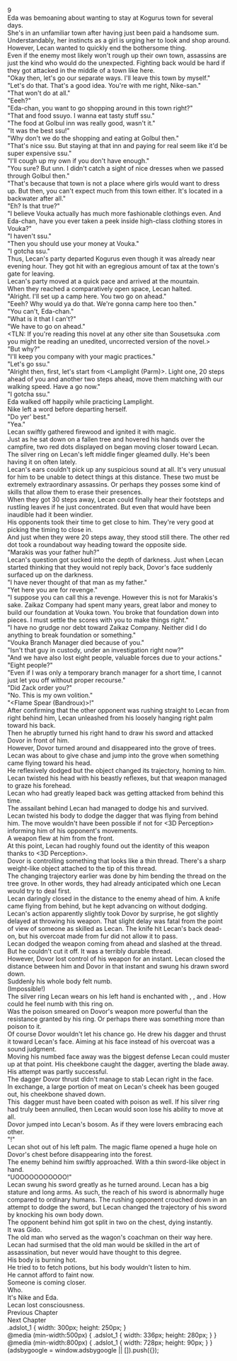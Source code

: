 9<br/>
Eda was bemoaning about wanting to stay at Kogurus town for several days.<br/>
She's in an unfamiliar town after having just been paid a handsome sum. Understandably, her instincts as a girl is urging her to look and shop around.<br/>
However, Lecan wanted to quickly end the bothersome thing.<br/>
Even if the enemy most likely won't rough up their own town, assassins are just the kind who would do the unexpected. Fighting back would be hard if they got attacked in the middle of a town like here.<br/>
"Okay then, let's go our separate ways. I'll leave this town by myself."<br/>
"Let's do that. That's a good idea. You're with me right, Nike-san."<br/>
"That won't do at all."<br/>
"Eeeh?"<br/>
"Eda-chan, you want to go shopping around in this town right?"<br/>
"That and food ssuyo. I wanna eat tasty stuff ssu."<br/>
"The food at Golbul inn was really good, wasn't it."<br/>
"It was the best ssu!"<br/>
"Why don't we do the shopping and eating at Golbul then."<br/>
"That's nice ssu. But staying at that inn and paying for real seem like it'd be super expensive ssu."<br/>
"I'll cough up my own if you don't have enough."<br/>
"You sure? But unn. I didn't catch a sight of nice dresses when we passed through Golbul then."<br/>
"That's because that town is not a place where girls would want to dress up. But then, you can't expect much from this town either. It's located in a backwater after all."<br/>
"Eh? Is that true?"<br/>
"I believe Vouka actually has much more fashionable clothings even. And Eda-chan, have you ever taken a peek inside high-class clothing stores in Vouka?"<br/>
"I haven't ssu."<br/>
"Then you should use your money at Vouka."<br/>
"I gotcha ssu."<br/>
Thus, Lecan's party departed Kogurus even though it was already near evening hour. They got hit with an egregious amount of tax at the town's gate for leaving.<br/>
Lecan's party moved at a quick pace and arrived at the mountain.<br/>
When they reached a comparatively open space, Lecan halted.<br/>
"Alright. I'll set up a camp here. You two go on ahead."<br/>
"Eeeh? Why would ya do that. We're gonna camp here too then."<br/>
"You can't, Eda-chan."<br/>
"What is it that I can't?"<br/>
"We have to go on ahead."<br/>
<TLN: If you're reading this novel at any other site than Sousetsuka .com you might be reading an unedited, uncorrected version of the novel.><br/>
"But why?"<br/>
"I'll keep you company with your magic practices."<br/>
"Let's go ssu."<br/>
"Alright then, first, let's start from <Lamplight (Parm)>. Light one, 20 steps ahead of you and another two steps ahead, move them matching with our walking speed. Have a go now."<br/>
"I gotcha ssu."<br/>
Eda walked off happily while practicing Lamplight.<br/>
Nike left a word before departing herself.<br/>
"Do yer' best."<br/>
"Yea."<br/>
Lecan swiftly gathered firewood and ignited it with magic.<br/>
Just as he sat down on a fallen tree and hovered his hands over the campfire, two red dots displayed on <Life Detection> began moving closer toward Lecan.<br/>
The silver ring on Lecan's left middle finger gleamed dully. He's been having it on often lately.<br/>
Lecan's ears couldn't pick up any suspicious sound at all. It's very unusual for him to be unable to detect things at this distance. These two must be extremely extraordinary assassins. Or perhaps they posses some kind of skills that allow them to erase their presences.<br/>
When they got 30 steps away, Lecan could finally hear their footsteps and rustling leaves if he just concentrated. But even that would have been inaudible had it been windier.<br/>
His opponents took their time to get close to him. They're very good at picking the timing to close in.<br/>
And just when they were 20 steps away, they stood still there. The other red dot took a roundabout way heading toward the opposite side.<br/>
"Marakis was your father huh?"<br/>
Lecan's question got sucked into the depth of darkness. Just when Lecan started thinking that they would not reply back, Dovor's face suddenly surfaced up on the darkness.<br/>
"I have never thought of that man as my father."<br/>
"Yet here you are for revenge."<br/>
"I suppose you can call this a revenge. However this is not for Marakis's sake. Zaikaz Company had spent many years, great labor and money to build our foundation at Vouka town. You broke that foundation down into pieces. I must settle the scores with you to make things right."<br/>
"I have no grudge nor debt toward Zaikaz Company. Neither did I do anything to break foundation or something."<br/>
"Vouka Branch Manager died because of you."<br/>
"Isn't that guy in custody, under an investigation right now?"<br/>
"And we have also lost eight people, valuable forces due to your actions."<br/>
"Eight people?"<br/>
"Even if I was only a temporary branch manager for a short time, I cannot just let you off without proper recourse."<br/>
"Did Zack order you?"<br/>
"No. This is my own volition."<br/>
"<Flame Spear (Bandroux)>!"<br/>
After confirming that the other opponent was rushing straight to Lecan from right behind him, Lecan unleashed <Flame Spear> from his loosely hanging right palm toward his back.<br/>
Then he abruptly turned his right hand to draw his sword and attacked Dovor in front of him.<br/>
However, Dovor turned around and disappeared into the grove of trees. Lecan was about to give chase and jump into the grove when something came flying toward his head.<br/>
He reflexively dodged but the object changed its trajectory, homing to him. Lecan twisted his head with his beastly reflexes, but that weapon managed to graze his forehead.<br/>
Lecan who had greatly leaped back was getting attacked from behind this time.<br/>
The assailant behind Lecan had managed to dodge his <Flame Spear> and survived.<br/>
Lecan twisted his body to dodge the dagger that was flying from behind him. The move wouldn't have been possible if not for <3D Perception> informing him of his opponent's movements.<br/>
A weapon flew at him from the front.<br/>
At this point, Lecan had roughly found out the identity of this weapon thanks to <3D Perception>.<br/>
Dovor is controlling something that looks like a thin thread. There's a sharp weight-like object attached to the tip of this thread.<br/>
The changing trajectory earlier was done by him bending the thread on the tree grove. In other words, they had already anticipated which one Lecan would try to deal first.<br/>
Lecan daringly closed in the distance to the enemy ahead of him. A knife came flying from behind, but he kept advancing on without dodging.<br/>
Lecan's action apparently slightly took Dovor by surprise, he got slightly delayed at throwing his weapon. That slight delay was fatal from the point of view of someone as skilled as Lecan. The knife hit Lecan's back dead-on, but his overcoat made from <Overking Bear> fur did not allow it to pass.<br/>
Lecan dodged the weapon coming from ahead and slashed at the thread.<br/>
But he couldn't cut it off. It was a terribly durable thread.<br/>
However, Dovor lost control of his weapon for an instant. Lecan closed the distance between him and Dovor in that instant and swung his drawn sword down.<br/>
Suddenly his whole body felt numb.<br/>
(Impossible!)<br/>
The silver ring Lecan wears on his left hand is enchanted with <Abnormal Status Resistance>, <Posion Resistance>, and <Curse Resistance>. How could he feel numb with this ring on.<br/>
Was the poison smeared on Dovor's weapon more powerful than the resistance granted by his ring. Or perhaps there was something more than poison to it.<br/>
Of course Dovor wouldn't let his chance go. He drew his dagger and thrust it toward Lecan's face. Aiming at his face instead of his overcoat was a sound judgment.<br/>
Moving his numbed face away was the biggest defense Lecan could muster up at that point. His cheekbone caught the dagger, averting the blade away.<br/>
His attempt was partly successful.<br/>
The dagger Dovor thrust didn't manage to stab Lecan right in the face.<br/>
In exchange, a large portion of meat on Lecan's cheek has been gouged out, his cheekbone shaved down.<br/>
This  dagger must have been coated with poison as well. If his silver ring had truly been annulled, then Lecan would soon lose his ability to move at all.<br/>
Dovor jumped into Lecan's bosom. As if they were lovers embracing each other.<br/>
"<Flame Spear>!"<br/>
Lecan shot <Flame Spear> out of his left palm. The magic flame opened a huge hole on Dovor's chest before disappearing into the forest.<br/>
The enemy behind him swiftly approached. With a thin sword-like object in hand.<br/>
"UOOOOOOOOOOO!"<br/>
Lecan swung his sword greatly as he turned around. Lecan has a big stature and long arms. As such, the reach of his sword is abnormally huge compared to ordinary humans. The rushing opponent crouched down in an attempt to dodge the sword, but Lecan changed the trajectory of his sword by knocking his own body down.<br/>
The opponent behind him got split in two on the chest, dying instantly.<br/>
It was Gido.<br/>
The old man who served as the wagon's coachman on their way here.<br/>
Lecan had surmised that the old man would be skilled in the art of assassination, but never would have thought to this degree.<br/>
His body is burning hot.<br/>
He tried to to fetch potions, but his body wouldn't listen to him.<br/>
He cannot afford to faint now.<br/>
Someone is coming closer.<br/>
Who.<br/>
It's Nike and Eda.<br/>
Lecan lost consciousness.<br/>
Previous Chapter<br/>
Next Chapter <br/>
.adslot_1 { width: 300px; height: 250px; }<br/>
@media (min-width:500px) { .adslot_1 { width: 336px; height: 280px; } }<br/>
@media (min-width:800px) { .adslot_1 { width: 728px; height: 90px; } }<br/>
(adsbygoogle = window.adsbygoogle || []).push({});<br/>

